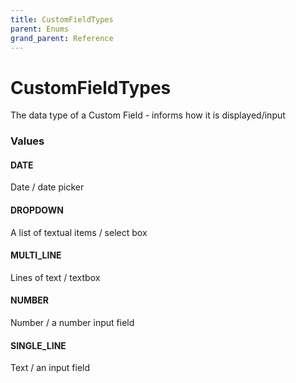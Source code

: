 ```yaml
---
title: CustomFieldTypes
parent: Enums
grand_parent: Reference
---
```


# CustomFieldTypes

The data type of a Custom Field - informs how it is displayed/input

<h3 id="values">Values</h3>

  <h4 id="date" class="name anchored">DATE</h4>

  <div class="description-wrapper">
   <p>Date / date picker</p>
  </div>

  <h4 id="dropdown" class="name anchored">DROPDOWN</h4>

  <div class="description-wrapper">
   <p>A list of textual items / select box</p>
  </div>

  <h4 id="multi_line" class="name anchored">MULTI_LINE</h4>

  <div class="description-wrapper">
   <p>Lines of text / textbox</p>
  </div>

  <h4 id="number" class="name anchored">NUMBER</h4>

  <div class="description-wrapper">
   <p>Number / a number input field</p>
  </div>

  <h4 id="single_line" class="name anchored">SINGLE_LINE</h4>

  <div class="description-wrapper">
   <p>Text / an input field</p>
  </div>

